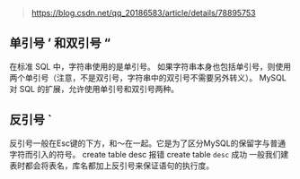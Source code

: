 > https://blog.csdn.net/qq_20186583/article/details/78895753
## 单引号 ’ 和双引号 “

在标准 SQL 中，字符串使用的是单引号。
如果字符串本身也包括单引号，则使用两个单引号（注意，不是双引号，字符串中的双引号不需要另外转义）。
MySQL对 SQL 的扩展，允许使用单引号和双引号两种。

## 反引号 \`

反引号一般在Esc键的下方，和～在一起。它是为了区分MySQL的保留字与普通字符而引入的符号。 
create table desc 报错 
create table `desc` 成功
一般我们建表时都会将表名，库名都加上反引号来保证语句的执行度。
